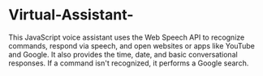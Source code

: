 # Virtual-Assistant-
This JavaScript voice assistant uses the Web Speech API to recognize commands, respond via speech, and open websites or apps like YouTube and Google. It also provides the time, date, and basic conversational responses. If a command isn't recognized, it performs a Google search.
